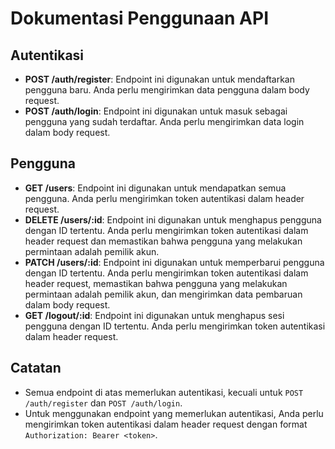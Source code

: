 # Dokumentasi Penggunaan API

## Autentikasi

- **POST /auth/register**: Endpoint ini digunakan untuk mendaftarkan pengguna baru. Anda perlu mengirimkan data pengguna dalam body request.
- **POST /auth/login**: Endpoint ini digunakan untuk masuk sebagai pengguna yang sudah terdaftar. Anda perlu mengirimkan data login dalam body request.

## Pengguna

- **GET /users**: Endpoint ini digunakan untuk mendapatkan semua pengguna. Anda perlu mengirimkan token autentikasi dalam header request.
- **DELETE /users/:id**: Endpoint ini digunakan untuk menghapus pengguna dengan ID tertentu. Anda perlu mengirimkan token autentikasi dalam header request dan memastikan bahwa pengguna yang melakukan permintaan adalah pemilik akun.
- **PATCH /users/:id**: Endpoint ini digunakan untuk memperbarui pengguna dengan ID tertentu. Anda perlu mengirimkan token autentikasi dalam header request, memastikan bahwa pengguna yang melakukan permintaan adalah pemilik akun, dan mengirimkan data pembaruan dalam body request.
- **GET /logout/:id**: Endpoint ini digunakan untuk menghapus sesi pengguna dengan ID tertentu. Anda perlu mengirimkan token autentikasi dalam header request.

## Catatan

- Semua endpoint di atas memerlukan autentikasi, kecuali untuk `POST /auth/register` dan `POST /auth/login`.
- Untuk menggunakan endpoint yang memerlukan autentikasi, Anda perlu mengirimkan token autentikasi dalam header request dengan format `Authorization: Bearer <token>`.
